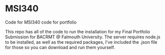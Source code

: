 # MSI340
Code for MSI340 code for portfolio

This repo has all of the code to run the installation for my Final Portfolio Submission for BACRMT @ Falmouth University.
The server requires node.js to be installed, as well as the required packages, I've included the .json file for those so you can download and run them yourself.
